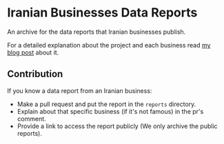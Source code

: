 # Iranian Businesses Data Reports
An archive for the data reports that Iranian businesses publish.

For a detailed explanation about the project and each business read [my blog post](https://datanerd.blog/fa/iranian-businesses-data-reports/) about it.

## Contribution
If you know a data report from an Iranian business:
- Make a pull request and put the report in the `reports` directory.
- Explain about that specific business (if it's not famous) in the pr's comment.
- Provide a link to access the report publicly (We only archive the public reports).
